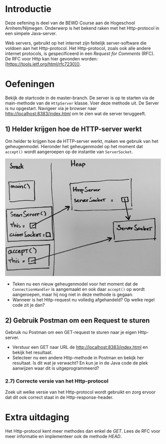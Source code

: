 # Introductie

Deze oefening is deel van de BEWD Course aan de Hogeschool Arnhem/Nijmegen.
Onderwerp is het bekend raken met het Http-protocol in een simpele Java-server.

Web servers, gebruikt op het internet zijn feitelijk server-software die voldoen
aan het Http-protocol.
Het Http-protocol, zoals ook alle andere internet protocols, is gespecificeerd
in een *Request for Comments* (RFC). De RFC voor Http kan hier gevonden
worden: [https://tools.ietf.org/html/rfc7230]().

# Oefeningen

Bekijk de startcode in de master-branch. De server is op te starten via de
main-methode van de `HttpServer` klasse.
Voer deze methode uit. De Server is nu opgestart. Navigeer via je browser
naar [http://localhost:8383/index.html]() om te zien wat de server teruggeeft.

## 1) Helder krijgen hoe de HTTP-server werkt

Om helder te krijgen hoe de HTTP-server werkt, maken we gebruik van het
geheugenmodel. Hieronder het geheugenmodel op het moment dat `accept()`
wordt aangeroepen op de instantie van `ServerSocket`.

![Geheugen Model 1](images/mm_accept.png)

* Teken nu een nieuw geheugenmodel voor het moment dat de
  `ConnectionHandler` is aangemaakt en ook daar `accept()` op wordt
  aangeroepen, maar hij nog niet in deze methode is gegaan.
* Wanneer is het Http-request nu volledig afgehandeld? Op welke regel code
  zit je dan?

## 2) Gebruik Postman om een Request te sturen

Gebruik nu Postman om een GET-request te sturen naar je eigen Http-server.

* Verstuur een GET naar URL de [http://localhost:8383/index.html]() en bekijk
  het resultaat.
* Selecteer nu een andere Http-methode in Postman en bekijk her resultaat.
  Is dit wat je verwacht? En kun je in de Java code de plek aanwijzen waar
  dit is uitgeprogrammeerd?

  



### 2.7) Correcte versie van het Http-protocol

Zoek uit welke versie van het Http-protocol wordt gebruikt en zorg ervoor dat
dit ook correct staat in de
Http-response-header.

# Extra uitdaging

Het Http-protocol kent meer methodes dan enkel de *GET*. Lees de RFC voor meer
informatie en implementeer ook de
methode *HEAD*.









 



